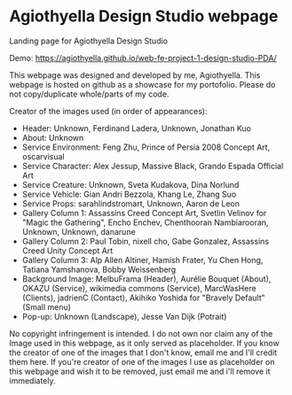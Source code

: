 # Agiothyella Design Studio webpage

Landing page for Agiothyella Design Studio

Demo: https://agiothyella.github.io/web-fe-project-1-design-studio-PDA/

This webpage was designed and developed by me, Agiothyella.
This webpage is hosted on github as a showcase for my portofolio. Please do not copy/duplicate whole/parts of my code.

Creator of the images used (in order of appearances):

- Header: Unknown, Ferdinand Ladera, Unknown, Jonathan Kuo
- About: Unknown
- Service Environment: Feng Zhu, Prince of Persia 2008 Concept Art, oscarvisual
- Service Character: Alex Jessup, Massive Black, Grando Espada Official Art
- Service Creature: Unknown, Sveta Kudakova, Dina Norlund
- Service Vehicle: Gian Andri Bezzola, Khang Le, Zhang Suo
- Service Props: sarahlindstromart, Unknown, Aaron de Leon
- Gallery Column 1: Assassins Creed Concept Art, Svetlin Velinov for "Magic the Gathering", Encho Enchev, Chenthooran Nambiarooran, Unknown, Unknown, danarune
- Gallery Column 2: Paul Tobin, nixell cho, Gabe Gonzalez, Assassins Creed Unity Concept Art
- Gallery Column 3: Alp Allen Altiner, Hamish Frater, Yu Chen Hong, Tatiana Yamshanova, Bobby Weissenberg
- Background Image: MelbuFrama (Header), Aurélie Bouquet (About), OKAZU (Service), wikimedia commons (Service), MarcWasHere (Clients), jadrienC (Contact), Akihiko Yoshida for "Bravely Default" (Small menu)
- Pop-up: Unknown (Landscape), Jesse Van Dijk (Potrait)

No copyright infringement is intended. I do not own nor claim any of the Image used in this webpage, as it only served as placeholder.
If you know the creator of one of the images that I don't know, email me and I'll credit them here.
If you're creator of one of the images I use as placeholder on this webpage and wish it to be removed, just email me and i'll remove it immediately.
